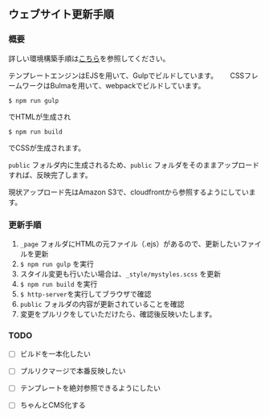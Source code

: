 ## ウェブサイト更新手順  
### 概要  
詳しい環境構築手順は[こちら](ContributorGuide.md)を参照してください。　　

テンプレートエンジンはEJSを用いて、Gulpでビルドしています。　　
CSSフレームワークはBulmaを用いて、webpackでビルドしています。　　

`$ npm run gulp`  

でHTMLが生成され  

`$ npm run build`  

でCSSが生成されます。  

`public` フォルダ内に生成されるため、`public` フォルダをそのままアップロードすれば、反映完了します。  

現状アップロード先はAmazon S3で、cloudfrontから参照するようにしています。

### 更新手順  
1. `_page` フォルダにHTMLの元ファイル（.ejs）があるので、更新したいファイルを更新  
1. `$ npm run gulp` を実行  
1. スタイル変更も行いたい場合は、`_style/mystyles.scss` を更新  
1. `$ npm run build` を実行  
1. `$ http-server`を実行してブラウザで確認  
1. `public` フォルダの内容が更新されていることを確認  
1. 変更をプルリクをしていただけたら、確認後反映いたします。  

### TODO  
- [ ] ビルドを一本化したい
- [ ] プルリクマージで本番反映したい
- [ ] テンプレートを絶対参照できるようにしたい
- [ ] ちゃんとCMS化する

